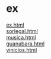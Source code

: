# ex 
<a href='https://gabrielryanft.github.io/learning/cursoemvideo/htmlecss/html/video/ex/ex.html/' target='_blank' rel='next'>ex.html</a><br/>
<a href='https://gabrielryanft.github.io/learning/cursoemvideo/htmlecss/html/video/ex/sorlegal.html/' target='_blank' rel='next'>sorlegal.html</a><br/>
<a href='https://gabrielryanft.github.io/learning/cursoemvideo/htmlecss/html/video/ex/musica.html/' target='_blank' rel='next'>musica.html</a><br/>
<a href='https://gabrielryanft.github.io/learning/cursoemvideo/htmlecss/html/video/ex/guanabara.html/' target='_blank' rel='next'>guanabara.html</a><br/>
<a href='https://gabrielryanft.github.io/learning/cursoemvideo/htmlecss/html/video/ex/vinicios.html/' target='_blank' rel='next'>vinicios.html</a><br/>
